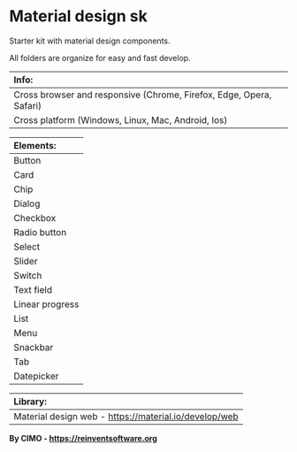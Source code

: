 Material design sk
==============

Starter kit with material design components.

All folders are organize for easy and fast develop.

| Info: |
|:---|
| Cross browser and responsive (Chrome, Firefox, Edge, Opera, Safari) |
| Cross platform (Windows, Linux, Mac, Android, Ios) |

| Elements: |
|:---|
| Button |
| Card |
| Chip |
| Dialog |
| Checkbox |
| Radio button |
| Select |
| Slider |
| Switch |
| Text field |
| Linear progress |
| List |
| Menu |
| Snackbar |
| Tab |
| Datepicker |

| Library: |
|:---|
| Material design web - https://material.io/develop/web |

<b>By CIMO - https://reinventsoftware.org</b>
